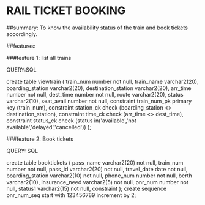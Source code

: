 # RAIL TICKET BOOKING

##summary:
To know the availability status of the train and book tickets accordingly. 

##features:

###feature 1: list all trains


QUERY:SQL

create table viewtrain
(
train_num number not null,
train_name varchar2(20),
boarding_station varchar2(20),
destination_station varchar2(20),
arr_time number not null,
dest_time number not null,
route varchar2(20),
status varchar2(10),
seat_avail number not null,
constraint train_num_pk primary key (train_num),
constraint station_ck check (boarding_station <> destination_station),
constraint time_ck check (arr_time <> dest_time),
constraint status_ck check (status in('available','not available','delayed','cancelled'))
);


###feature 2: Book tickets

QUERY: SQL

create table booktickets
(
pass_name varchar2(20) not null,
train_num number not null,
pass_id varchar2(20) not null,
travel_date date not null,
boarding_station varchar2(10) not null,
phone_num number not null,
berth varchar2(10),
insurance_need varchar2(5) not null,
pnr_num number not null,
status1 varchar2(15) not null,
constraint 
);
create sequence pnr_num_seq start with 123456789 increment by 2;

